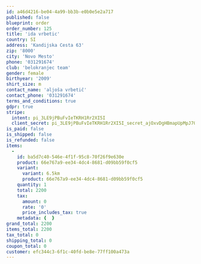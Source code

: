 ```yaml
---
id: a46d4216-be04-4a99-bb3b-e0b0e5e2a717
published: false
blueprint: order
order_number: 125
title: 'ida vrbetic'
country: SI
address: 'Kandijska Cesta 63'
zip: '8000'
city: 'Novo Mesto'
phone: '031291674'
club: 'belokranjec team'
gender: female
birthyear: '2009'
shirt_size: m
contact_name: 'aljoša vrbetič'
contact_phone: '031291674'
terms_and_conditions: true
gdpr: true
stripe:
  intent: pi_3LE9jPBuFvIeTKRH1Rr2XI5I
  client_secret: pi_3LE9jPBuFvIeTKRH1Rr2XI5I_secret_ajOxvDgHBmapUpMpJ7O4PDXfL
is_paid: false
is_shipped: false
is_refunded: false
items:
  -
    id: ba5d7c40-546e-4f1f-95c8-70f26f9e630e
    product: 66e767a9-ee34-4dc4-8681-d09bb59f0cf5
    variant:
      variant: 6.5km
      product: 66e767a9-ee34-4dc4-8681-d09bb59f0cf5
    quantity: 1
    total: 2200
    tax:
      amount: 0
      rate: '0'
      price_includes_tax: true
    metadata: {  }
grand_total: 2200
items_total: 2200
tax_total: 0
shipping_total: 0
coupon_total: 0
customer: efc344c3-6f1c-40fd-be8e-77ff100a473a
---
```

